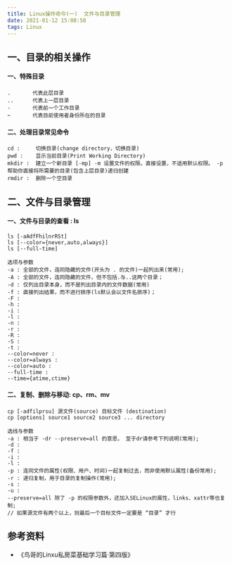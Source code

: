 ```yaml
---
title: Linux操作命令(一)  文件与目录管理
date: 2021-01-12 15:08:58
tags: Linux
---
```


## 一、目录的相关操作

#### 一、特殊目录

```
.       代表此层目录
..      代表上一层目录
-       代表前一个工作目录
~       代表目前使用者身份所在的目录

```

#### 二、处理目录常见命令

```
cd :     切换目录(change directory，切换目录)
pwd :    显示当前目录(Print Working Directory)
mkdir :  建立一个新目录 [-mp] -m 设置文件的权限。直接设置，不适用默认权限。 -p 帮助你直接将所需要的目录(包含上层目录)递归创建
rmdir :  删除一个空目录
```
<!--more-->
## 二、文件与目录管理

#### 一、文件与目录的查看 : ls

```
ls [-aAdfFhilnrRSt]
ls [--color={never,auto,always}]
ls [--full-time]

选项与参数
-a : 全部的文件，连同隐藏的文件(开头为 . 的文件)一起列出来(常用);
-A : 全部的文件，连同隐藏的文件，但不包括.与..这两个目录；
-d : 仅列出目录本身，而不是列出目录内的文件数据(常用)
-f : 直接列出结果，而不进行排序(ls默认会以文件名排序)；
-F :
-h :
-i :
-l :
-n :
-r :
-R :
-S :
-t :
--color=never :
--color=always :
--color=auto :
--full-time : 
--time={atime,ctime}
 ```

#### 二、复制、删除与移动: cp、rm、mv

```
cp [-adfilprsu] 源文件(source) 目标文件 (destination)
cp [options] source1 source2 source3 ... directory

选线与参数
-a : 相当于 -dr --preserve=all 的意思， 至于dr请参考下列说明(常用);
-d :
-f :
-i :
-l :
-p : 连同文件的属性(权限、用户、时间)一起复制过去，而非使用默认属性(备份常用);
-r : 递归复制，用于目录的复制操作(常用);
-s :
-u :
--preserve=all 除了 -p 的权限参数外，还加入SELinux的属性，links、xattr等也复制;
// 如果源文件有两个以上，则最后一个目标文件一定要是 “目录” 才行
```

## 参考资料

- 《鸟哥的Linxu私房菜基础学习篇·第四版》
